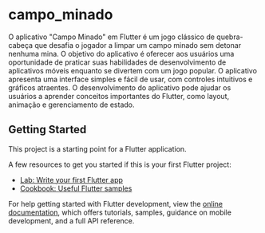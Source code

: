 # campo_minado

O aplicativo "Campo Minado" em Flutter é um jogo clássico de quebra-cabeça que desafia o jogador a limpar um campo minado sem detonar nenhuma mina. O objetivo do aplicativo é oferecer aos usuários uma oportunidade de praticar suas habilidades de desenvolvimento de aplicativos móveis enquanto se divertem com um jogo popular. O aplicativo apresenta uma interface simples e fácil de usar, com controles intuitivos e gráficos atraentes. O desenvolvimento do aplicativo pode ajudar os usuários a aprender conceitos importantes do Flutter, como layout, animação e gerenciamento de estado.

## Getting Started

This project is a starting point for a Flutter application.

A few resources to get you started if this is your first Flutter project:

- [Lab: Write your first Flutter app](https://docs.flutter.dev/get-started/codelab)
- [Cookbook: Useful Flutter samples](https://docs.flutter.dev/cookbook)

For help getting started with Flutter development, view the
[online documentation](https://docs.flutter.dev/), which offers tutorials,
samples, guidance on mobile development, and a full API reference.
